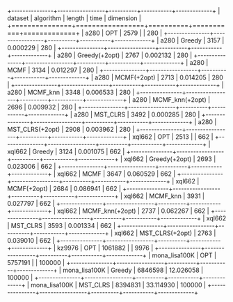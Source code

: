 +---------------+-----------------+----------+-----------+-------------+
| dataset       | algorithm       |   length | time      |   dimension |
+===============+=================+==========+===========+=============+
| a280          | OPT             |     2579 |           |         280 |
+---------------+-----------------+----------+-----------+-------------+
| a280          | Greedy          |     3157 | 0.000229  |         280 |
+---------------+-----------------+----------+-----------+-------------+
| a280          | Greedy(+2opt)   |     2767 | 0.002132  |         280 |
+---------------+-----------------+----------+-----------+-------------+
| a280          | MCMF            |     3134 | 0.012297  |         280 |
+---------------+-----------------+----------+-----------+-------------+
| a280          | MCMF(+2opt)     |     2713 | 0.014205  |         280 |
+---------------+-----------------+----------+-----------+-------------+
| a280          | MCMF_knn        |     3348 | 0.006533  |         280 |
+---------------+-----------------+----------+-----------+-------------+
| a280          | MCMF_knn(+2opt) |     2696 | 0.009932  |         280 |
+---------------+-----------------+----------+-----------+-------------+
| a280          | MST_CLRS        |     3492 | 0.000285  |         280 |
+---------------+-----------------+----------+-----------+-------------+
| a280          | MST_CLRS(+2opt) |     2908 | 0.003962  |         280 |
+---------------+-----------------+----------+-----------+-------------+
| xql662        | OPT             |     2513 |           |         662 |
+---------------+-----------------+----------+-----------+-------------+
| xql662        | Greedy          |     3124 | 0.001075  |         662 |
+---------------+-----------------+----------+-----------+-------------+
| xql662        | Greedy(+2opt)   |     2693 | 0.023006  |         662 |
+---------------+-----------------+----------+-----------+-------------+
| xql662        | MCMF            |     3647 | 0.060529  |         662 |
+---------------+-----------------+----------+-----------+-------------+
| xql662        | MCMF(+2opt)     |     2684 | 0.086941  |         662 |
+---------------+-----------------+----------+-----------+-------------+
| xql662        | MCMF_knn        |     3931 | 0.027797  |         662 |
+---------------+-----------------+----------+-----------+-------------+
| xql662        | MCMF_knn(+2opt) |     2737 | 0.062267  |         662 |
+---------------+-----------------+----------+-----------+-------------+
| xql662        | MST_CLRS        |     3593 | 0.001334  |         662 |
+---------------+-----------------+----------+-----------+-------------+
| xql662        | MST_CLRS(+2opt) |     2763 | 0.039010  |         662 |
+---------------+-----------------+----------+-----------+-------------+
| kz9976        | OPT             |  1061882 |           |        9976 |
+---------------+-----------------+----------+-----------+-------------+
| mona_lisa100K | OPT             |  5757191 |           |      100000 |
+---------------+-----------------+----------+-----------+-------------+
| mona_lisa100K | Greedy          |  6846598 | 12.026058 |      100000 |
+---------------+-----------------+----------+-----------+-------------+
| mona_lisa100K | MST_CLRS        |  8394831 | 33.114930 |      100000 |
+---------------+-----------------+----------+-----------+-------------+